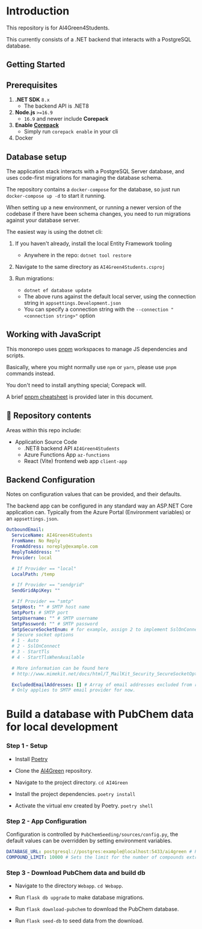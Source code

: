 # Introduction

This repository is for AI4Green4Students.

This currently consists of a .NET backend that interacts with a PostgreSQL database.

## Getting Started

## Prerequisites

1. **.NET SDK** `8.x`
   - The backend API is .NET8
1. **Node.js** `>=16.9`
   - `16.9` and newer include **Corepack**
1. **Enable [Corepack](https://nodejs.org/api/corepack.html)**
   - Simply run `corepack enable` in your cli
1. Docker

## Database setup

The application stack interacts with a PostgreSQL Server database, and uses code-first migrations for managing the database schema.

The repository contains a `docker-compose` for the database, so just run `docker-compose up -d` to start it running.

When setting up a new environment, or running a newer version of the codebase if there have been schema changes, you need to run migrations against your database server.

The easiest way is using the dotnet cli:

1. If you haven't already, install the local Entity Framework tooling

   - Anywhere in the repo: `dotnet tool restore`

1. Navigate to the same directory as `AI4Green4Students.csproj`
1. Run migrations:

   - `dotnet ef database update`
   - The above runs against the default local server, using the connection string in `appsettings.Development.json`
   - You can specify a connection string with the `--connection "<connection string>"` option

## Working with JavaScript

This monorepo uses [pnpm](https://pnpm.io) workspaces to manage JS dependencies and scripts.

Basically, where you might normally use `npm` or `yarn`, please use `pnpm` commands instead.

You don't need to install anything special; Corepack will.

A brief [pnpm cheatsheet](#-pnpm-cheatsheet) is provided later in this document.

## 📁 Repository contents

Areas within this repo include:

- Application Source Code
  - .NET8 backend API `AI4Green4Students`
  - Azure Functions App `az-functions`
  - React (Vite) frontend web app `client-app`

## Backend Configuration

Notes on configuration values that can be provided, and their defaults.

The backend app can be configured in any standard way an ASP.NET Core application can. Typically from the Azure Portal (Environment variables) or an `appsettings.json`.

```yaml
OutboundEmail:
  ServiceName: AI4Green4Students
  FromName: No Reply
  FromAddress: noreply@example.com
  ReplyToAddress: ""
  Provider: local

  # If Provider == "local"
  LocalPath: /temp

  # If Provider == "sendgrid"
  SendGridApiKey: ""

  # If Provider == "smtp"
  SmtpHost: "" # SMTP host name
  SmtpPort: # SMTP port
  SmtpUsername: "" # SMTP username
  SmtpPassword: "" # SMTP password
  SmtpSecureSocketEnum: # for example, assign 2 to implement SslOnConnect
  # Secure socket options
  # 1 - Auto
  # 2 - SslOnConnect
  # 3 - StartTls
  # 4 - StartTlsWhenAvailable

  # More information can be found here
  # http://www.mimekit.net/docs/html/T_MailKit_Security_SecureSocketOptions.htm

  ExcludedEmailAddresses: [] # Array of email addresses excluded from receiving emails, typically used for test or dummy emails.
  # Only applies to SMTP email provider for now.
```

# Build a database with PubChem data for local development

### Step 1 - Setup

- Install [Poetry](https://python-poetry.org/docs/#installing-with-the-official-installer)

- Clone the [AI4Green](https://github.com/AI4Green/AI4Green/tree/main) repository.

- Navigate to the project directory. `cd AI4Green`

- Install the project dependencies. `poetry install`

- Activate the virtual env created by Poetry. `poetry shell`

### Step 2 - App Configuration

Configuration is controlled by `PubChemSeeding/sources/config.py`, the default values can be overridden by setting environment variables.

```yaml
DATABASE_URL: postgresql://postgres:example@localhost:5433/ai4green # Postgres database connection string.
COMPOUND_LIMIT: 10000 # Sets the limit for the number of compounds extracted from PubChem. Note that a large database can cause smaller servers to crash.
```

### Step 3 - Download PubChem data and build db

- Navigate to the directory `Webapp`. `cd Webapp`.

- Run `flask db upgrade` to make database migrations.

- Run `flask download-pubchem` to download the PubChem database.

- Run `flask seed-db` to seed data from the download.

